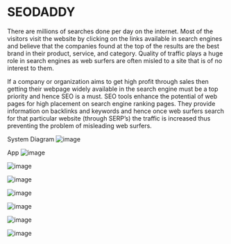 # SEODADDY
There are millions of searches done per day on the internet. Most of the visitors visit the website by clicking on the links available in search engines and believe that the companies found at the top of the results are the best brand in their product, service, and category. Quality of traffic plays a huge role in search engines as web surfers are often misled to a site that is of no interest to them.

If a company or organization aims to get high profit through sales then getting their webpage widely available in the search engine must be a top priority and hence SEO is a must. SEO tools enhance the potential of web pages for high placement on search engine ranking pages. They provide information on backlinks and keywords and hence
once web surfers search for that particular website (through SERP’s) the traffic is increased thus preventing the problem of misleading web surfers.

System Diagram
![image](https://user-images.githubusercontent.com/68966594/190921934-844107d2-1774-4a00-8b90-b7456a717199.png)

App
![image](https://user-images.githubusercontent.com/68966594/190921983-4c6021b0-bf75-49ec-9a47-29a41de52809.png)

![image](https://user-images.githubusercontent.com/68966594/190922007-cbfa6040-bd33-4e51-97aa-9c4c237d6289.png)

![image](https://user-images.githubusercontent.com/68966594/190922021-89b36b5a-31cc-4f27-834d-26400a2936a5.png)

![image](https://user-images.githubusercontent.com/68966594/190922038-165ea7b1-eeb1-4249-be4a-53a5c71d728e.png)

![image](https://user-images.githubusercontent.com/68966594/190922049-59b3c94e-ca93-4735-bc51-2d561be851db.png)

![image](https://user-images.githubusercontent.com/68966594/190922055-8aecd281-b5df-4628-a697-98463f29a1eb.png)

![image](https://user-images.githubusercontent.com/68966594/190922063-593391af-1bdc-4974-ac8f-a35c658c5ddf.png)



